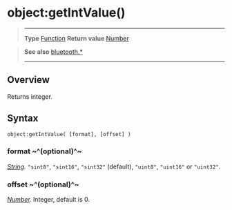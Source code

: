 # object:getIntValue()

> --------------------- ------------------------------------------------------------------------------------------
> __Type__              [Function](https://docs.coronalabs.com/api/type/Function.html)
> __Return value__      [Number](https://docs.coronalabs.com/api/type/Number.html)


> __See also__          [bluetooth.*](/plugin/bluetooth/)
> --------------------- ------------------------------------------------------------------------------------------

## Overview

Returns integer.

## Syntax

	object:getIntValue( [format], [offset] )

### format ~^(optional)^~
_[String](https://docs.coronalabs.com/api/type/String.html)._ `"sint8"`, `"sint16"`, `"sint32"` (default), `"uint8"`, `"uint16"` or `"uint32"`.

### offset ~^(optional)^~
_[Number](https://docs.coronalabs.com/api/type/Number.html)._ Integer, default is 0.